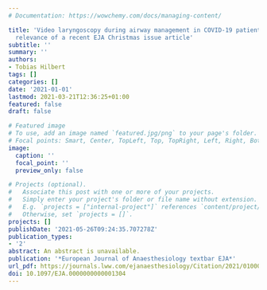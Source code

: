 ```yaml
---
# Documentation: https://wowchemy.com/docs/managing-content/

title: 'Video laryngoscopy during airway management in COVID-19 patients: practical
  relevance of a recent EJA Christmas issue article'
subtitle: ''
summary: ''
authors:
- Tobias Hilbert
tags: []
categories: []
date: '2021-01-01'
lastmod: 2021-03-21T12:36:25+01:00
featured: false
draft: false

# Featured image
# To use, add an image named `featured.jpg/png` to your page's folder.
# Focal points: Smart, Center, TopLeft, Top, TopRight, Left, Right, BottomLeft, Bottom, BottomRight.
image:
  caption: ''
  focal_point: ''
  preview_only: false

# Projects (optional).
#   Associate this post with one or more of your projects.
#   Simply enter your project's folder or file name without extension.
#   E.g. `projects = ["internal-project"]` references `content/project/deep-learning/index.md`.
#   Otherwise, set `projects = []`.
projects: []
publishDate: '2021-05-26T09:24:35.707278Z'
publication_types:
- '2'
abstract: An abstract is unavailable.
publication: '*European Journal of Anaesthesiology textbar EJA*'
url_pdf: https://journals.lww.com/ejanaesthesiology/Citation/2021/01000/Video_laryngoscopy_during_airway_management_in.25.aspx
doi: 10.1097/EJA.0000000000001304
---
```

